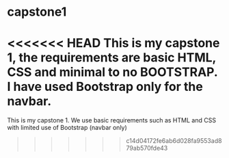 # capstone1
<<<<<<< HEAD
This is my capstone 1, the requirements are basic HTML, CSS and minimal to no BOOTSTRAP. I have used Bootstrap only for the navbar.
=======
This is my capstone 1. We use basic requirements such as HTML and CSS with limited use of Bootstrap (navbar only)
>>>>>>> c14d04172fe6ab6d028fa9553ad879ab570fde43
